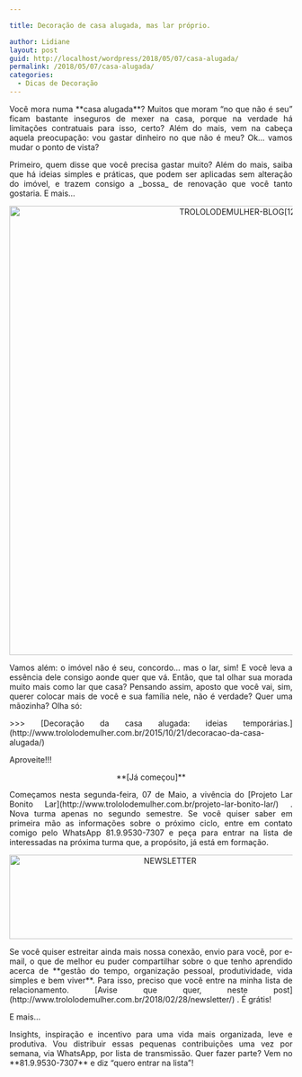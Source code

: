 ```yaml
---

title: Decoração de casa alugada, mas lar próprio.

author: Lidiane
layout: post
guid: http://localhost/wordpress/2018/05/07/casa-alugada/
permalink: /2018/05/07/casa-alugada/
categories:
  - Dicas de Decoração
---
```

<p align="justify">
  Você mora numa **casa alugada**? Muitos que moram “no que não é seu” ficam bastante inseguros de mexer na casa, porque na verdade há limitações contratuais para isso, certo? Além do mais, vem na cabeça aquela preocupação: vou gastar dinheiro no que não é meu? Ok… vamos mudar o ponto de vista?
</p>

<p align="justify">
  Primeiro, quem disse que você precisa gastar muito? Além do mais, saiba que há ideias simples e práticas, que podem ser aplicadas sem alteração do imóvel, e trazem consigo a _bossa_ de renovação que você tanto gostaria. E mais…
</p>

<p align="center">
  <img class="alignnone size-full wp-image-14618" src="http://www.trololodemulher.com.br/blog/wp-content/uploads/2018/05/TROLOLODEMULHER-BLOG12.jpg" alt="TROLOLODEMULHER-BLOG[12]" width="800" height="800" />
</p>

<p align="justify">
  Vamos além: o imóvel não é seu, concordo… mas o lar, sim! E você leva a essência dele consigo aonde quer que vá. Então, que tal olhar sua morada muito mais como lar que casa? Pensando assim, aposto que você vai, sim, querer colocar mais de você e sua família nele, não é verdade? Quer uma mãozinha? Olha só:
</p>

<p align="justify">
  >>> [Decoração da casa alugada: ideias temporárias.](http://www.trololodemulher.com.br/2015/10/21/decoracao-da-casa-alugada/) 
</p>

<p align="justify">
  Aproveite!!!
</p>

<p style="text-align: center;" align="justify">
  **[Já começou]**
</p>

<p align="justify">
  Começamos nesta segunda-feira, 07 de Maio, a vivência do [Projeto Lar Bonito Lar](http://www.trololodemulher.com.br/projeto-lar-bonito-lar/) . Nova turma apenas no segundo semestre. Se você quiser saber em primeira mão as informações sobre o próximo ciclo, entre em contato comigo pelo WhatsApp 81.9.9530-7307 e peça para entrar na lista de interessadas na próxima turma que, a propósito, já está em formação.
</p>

<p align="center">
  <img class="alignnone size-full wp-image-14610" src="http://www.trololodemulher.com.br/blog/wp-content/uploads/2018/04/NEWSLETTER.png" alt="NEWSLETTER" width="556" height="150" />
</p>

<p align="justify">
  Se você quiser estreitar ainda mais nossa conexão, envio para você, por e-mail, o que de melhor eu puder compartilhar sobre o que tenho aprendido acerca de **gestão do tempo, organização pessoal, produtividade, vida simples e bem viver**. Para isso, preciso que você entre na minha lista de relacionamento. [Avise que quer, neste post](http://www.trololodemulher.com.br/2018/02/28/newsletter/) . É grátis!
</p>

<p align="justify">
  E mais…
</p>

<p style="text-align: justify;">
  Insights, inspiração e incentivo para uma vida mais organizada, leve e produtiva. Vou distribuir essas pequenas contribuições uma vez por semana, via WhatsApp, por lista de transmissão. Quer fazer parte? Vem no **81.9.9530-7307** e diz &#8220;quero entrar na lista&#8221;!
</p>

&nbsp;